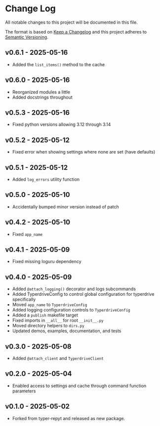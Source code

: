 # Change Log

All notable changes to this project will be documented in this file.

The format is based on [Keep a Changelog](http://keepachangelog.com/)
and this project adheres to [Semantic Versioning](http://semver.org/).


## v0.6.1 - 2025-05-16
- Added the `list_items()` method to the cache


## v0.6.0 - 2025-05-16
- Reorganized modules a little
- Added docstrings throughout


## v0.5.3 - 2025-05-16
- Fixed python versions allowing 3.12 through 3.14


## v0.5.2 - 2025-05-12
- Fixed error when showing settings where none are set (have defaults)


## v0.5.1 - 2025-05-12
- Added `log_errors` utility function


## v0.5.0 - 2025-05-10
- Accidentally bumped minor version instead of patch


## v0.4.2 - 2025-05-10
- Fixed `app_name`


## v0.4.1 - 2025-05-09
- Fixed missing loguru dependency


## v0.4.0 - 2025-05-09
- Added `@attach_logging()` decorator and logs subcommands
- Added TyperdriveConfig to control global configuration for typerdrive specifically
- Moved `app_name` to `TyperdriveConfig`
- Added logging configuration controls to `TyperdriveConfig`
- Added a `publish` makefile target
- Fixed imports in `__all__` for root `__init__.py`
- Moved directory helpers to `dirs.py`
- Updated demos, examples, documentation, and tests


## v0.3.0 - 2025-05-08
- Added `@attach_client` and `TyperdriveClient`


## v0.2.0 - 2025-05-04
- Enabled access to settings and cache through command function parameters


## v0.1.0 - 2025-05-02
- Forked from typer-repyt and released as new package.

